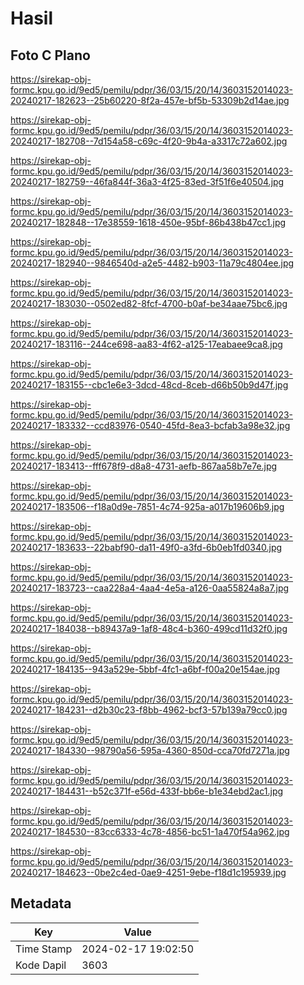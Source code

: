 # Hasil

## Foto C Plano

https://sirekap-obj-formc.kpu.go.id/9ed5/pemilu/pdpr/36/03/15/20/14/3603152014023-20240217-182623--25b60220-8f2a-457e-bf5b-53309b2d14ae.jpg

https://sirekap-obj-formc.kpu.go.id/9ed5/pemilu/pdpr/36/03/15/20/14/3603152014023-20240217-182708--7d154a58-c69c-4f20-9b4a-a3317c72a602.jpg

https://sirekap-obj-formc.kpu.go.id/9ed5/pemilu/pdpr/36/03/15/20/14/3603152014023-20240217-182759--46fa844f-36a3-4f25-83ed-3f51f6e40504.jpg

https://sirekap-obj-formc.kpu.go.id/9ed5/pemilu/pdpr/36/03/15/20/14/3603152014023-20240217-182848--17e38559-1618-450e-95bf-86b438b47cc1.jpg

https://sirekap-obj-formc.kpu.go.id/9ed5/pemilu/pdpr/36/03/15/20/14/3603152014023-20240217-182940--9846540d-a2e5-4482-b903-11a79c4804ee.jpg

https://sirekap-obj-formc.kpu.go.id/9ed5/pemilu/pdpr/36/03/15/20/14/3603152014023-20240217-183030--0502ed82-8fcf-4700-b0af-be34aae75bc6.jpg

https://sirekap-obj-formc.kpu.go.id/9ed5/pemilu/pdpr/36/03/15/20/14/3603152014023-20240217-183116--244ce698-aa83-4f62-a125-17eabaee9ca8.jpg

https://sirekap-obj-formc.kpu.go.id/9ed5/pemilu/pdpr/36/03/15/20/14/3603152014023-20240217-183155--cbc1e6e3-3dcd-48cd-8ceb-d66b50b9d47f.jpg

https://sirekap-obj-formc.kpu.go.id/9ed5/pemilu/pdpr/36/03/15/20/14/3603152014023-20240217-183332--ccd83976-0540-45fd-8ea3-bcfab3a98e32.jpg

https://sirekap-obj-formc.kpu.go.id/9ed5/pemilu/pdpr/36/03/15/20/14/3603152014023-20240217-183413--fff678f9-d8a8-4731-aefb-867aa58b7e7e.jpg

https://sirekap-obj-formc.kpu.go.id/9ed5/pemilu/pdpr/36/03/15/20/14/3603152014023-20240217-183506--f18a0d9e-7851-4c74-925a-a017b19606b9.jpg

https://sirekap-obj-formc.kpu.go.id/9ed5/pemilu/pdpr/36/03/15/20/14/3603152014023-20240217-183633--22babf90-da11-49f0-a3fd-6b0eb1fd0340.jpg

https://sirekap-obj-formc.kpu.go.id/9ed5/pemilu/pdpr/36/03/15/20/14/3603152014023-20240217-183723--caa228a4-4aa4-4e5a-a126-0aa55824a8a7.jpg

https://sirekap-obj-formc.kpu.go.id/9ed5/pemilu/pdpr/36/03/15/20/14/3603152014023-20240217-184038--b89437a9-1af8-48c4-b360-499cd11d32f0.jpg

https://sirekap-obj-formc.kpu.go.id/9ed5/pemilu/pdpr/36/03/15/20/14/3603152014023-20240217-184135--943a529e-5bbf-4fc1-a6bf-f00a20e154ae.jpg

https://sirekap-obj-formc.kpu.go.id/9ed5/pemilu/pdpr/36/03/15/20/14/3603152014023-20240217-184231--d2b30c23-f8bb-4962-bcf3-57b139a79cc0.jpg

https://sirekap-obj-formc.kpu.go.id/9ed5/pemilu/pdpr/36/03/15/20/14/3603152014023-20240217-184330--98790a56-595a-4360-850d-cca70fd7271a.jpg

https://sirekap-obj-formc.kpu.go.id/9ed5/pemilu/pdpr/36/03/15/20/14/3603152014023-20240217-184431--b52c371f-e56d-433f-bb6e-b1e34ebd2ac1.jpg

https://sirekap-obj-formc.kpu.go.id/9ed5/pemilu/pdpr/36/03/15/20/14/3603152014023-20240217-184530--83cc6333-4c78-4856-bc51-1a470f54a962.jpg

https://sirekap-obj-formc.kpu.go.id/9ed5/pemilu/pdpr/36/03/15/20/14/3603152014023-20240217-184623--0be2c4ed-0ae9-4251-9ebe-f18d1c195939.jpg


## Metadata

| Key        | Value               |
| ---------- | ------------------- |
| Time Stamp | 2024-02-17 19:02:50 |
| Kode Dapil | 3603                |



